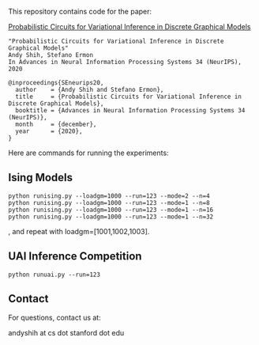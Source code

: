 This repository contains code for the paper:

[Probabilistic Circuits for Variational Inference in Discrete Graphical Models](https://arxiv.org/abs/2010.11446)

```
"Probabilistic Circuits for Variational Inference in Discrete Graphical Models"
Andy Shih, Stefano Ermon
In Advances in Neural Information Processing Systems 34 (NeurIPS), 2020

@inproceedings{SEneurips20,
  author    = {Andy Shih and Stefano Ermon},
  title     = {Probabilistic Circuits for Variational Inference in Discrete Graphical Models},
  booktitle = {Advances in Neural Information Processing Systems 34 (NeurIPS)},
  month     = {december},
  year      = {2020},
}
```

Here are commands for running the experiments:

## Ising Models
```
python runising.py --loadgm=1000 --run=123 --mode=2 --n=4
python runising.py --loadgm=1000 --run=123 --mode=1 --n=8
python runising.py --loadgm=1000 --run=123 --mode=1 --n=16
python runising.py --loadgm=1000 --run=123 --mode=1 --n=32
```
, and repeat with loadgm=[1001,1002,1003].

## UAI Inference Competition
```
python runuai.py --run=123
```

## Contact
For questions, contact us at:

andyshih at cs dot stanford dot edu
